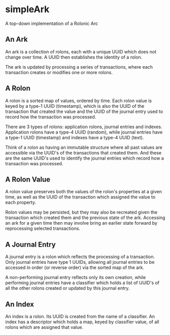 # simpleArk
A top-down implementation of a Rolonic Arc

## An Ark

An ark is a collection of rolons, each with a unique UUID which does not change over time.
A UUID then establishes the identity of a rolon.

The ark is updated by processing a series of transactions,
where each transaction creates or modifies one or more rolons.

## A Rolon

A rolon is a sorted map of values, ordered by time.
Each rolon value is keyed by a type-1 UUID (timestamp), which is
also the UUID of the transaction that created the value and the 
UUID of the journal entry used to record how the transaction was processed.

There are 3 types of rolons: application rolons, journal entries
and indexes. Application rolons have a type-4 UUID (random), while 
journal entries have a type-1 UUID (timestamp) and indexes have a
type-4 UUID (text).

Think of a rolon as having an immutable structure where all past values are accessible
via the UUID's of the transactions that created them. And these are the same 
UUID's used to identify the journal entries which record how a transaction was processed.

## A Rolon Value

A rolon value preserves both the values of the rolon's properties at a given time, as well as
the UUID of the transaction which assigned the value to each property.

Rolon values may be persisted, but they may also be recreated given the transaction which
created them and the previous state of the ark. Accessing an ark for a given time then may involve
bring an earlier state forward by reprocessing selected transactions.

## A Journal Entry

A journal entry is a rolon which reflects the processing of a transaction.
Only journal entries have type 1 UUIDs, allowing all journal entries to be
accessed in order (or reverse order) via the sorted map of the ark.

A non-performing journal entry reflects only its own creation,
while performing journal entries have a classifier which holds a list of UUID's
of all the other rolons created or updated by this journal entry.

## An Index

An index is a rolon. Its UUID is created from the name of a classifier.
An index has a descriptor which holds a map, keyed by classifier value,
of all rolons which are assigned that value.
